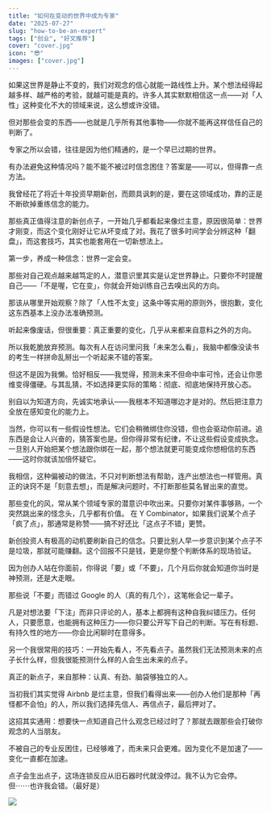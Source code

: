 ```yaml
---
title: "如何在变动的世界中成为专家"
date: "2025-07-27"
slug: "how-to-be-an-expert"
tags: ["创业", "好文推荐"]
cover: "cover.jpg"
icon: "😎"
images: ["cover.jpg"]
---
```

如果这世界是静止不变的，我们对观念的信心就能一路线性上升。某个想法经得起越多样、越严格的考验，就越可能是真的。许多人其实默默相信这一点——对「人性」这种变化不大的领域来说，这么想或许没错。



但对那些会变的东西——也就是几乎所有其他事物——你就不能再这样信任自己的判断了。



专家之所以会错，往往是因为他们精通的，是一个早已过期的世界。



有办法避免这种情况吗？能不能不被过时信念困住？答案是——可以，但得靠一点方法。



我曾经花了将近十年投资早期新创，而颇具讽刺的是，要在这领域成功，靠的正是不断砍掉重练信念的能力。



那些真正值得注意的新创点子，一开始几乎都看起来像烂主意，原因很简单：世界才刚变，而这个变化刚好让它从坏变成了对。我花了很多时间学会分辨这种「翻盘」，而这套技巧，其实也能套用在一切新想法上。



第一步，养成一种信念：世界一定会变。



那些对自己观点越来越笃定的人，潜意识里其实是认定世界静止。只要你不时提醒自己——「不是喔，它在变」，你就会开始训练自己去嗅出风的方向。



那该从哪里开始观察？除了「人性不太变」这条中等实用的原则外，很抱歉，变化这东西基本上没办法准确预测。



听起来像废话，但很重要：真正重要的变化，几乎从来都来自意料之外的方向。



所以我乾脆放弃预测。每次有人在访问里问我「未来怎么看」，我脑中都像没读书的考生一样拼命乱掰出一个听起来不错的答案。



但这不是因为我懒。恰好相反——我觉得，预测未来不但命中率可怜，还会让你思维变得僵硬。与其乱猜，不如选择更实际的策略：彻底、彻底地保持开放心态。



别自以为知道方向，先诚实地承认——我根本不知道哪边才是对的。然后把注意力全放在感知变化的能力上。



当然，你可以有一些假设性想法。它们会稍微绑住你没错，但也会驱动你前进。追东西是会让人兴奋的，猜答案也是。但你得非常有纪律，不让这些假设变成执念。
一旦别人开始把某个想法跟你绑在一起，那个想法就更可能变成你想相信的东西——这时你就该加倍怀疑它。



我相信，这种偏被动的做法，不只对判断想法有帮助，连产出想法也一样管用。真正的诀窍不是「刻意去想」，而是解决问题时，不打断那些莫名冒出来的直觉。



那些变化的风，常从某个领域专家的潜意识中吹出来。只要你对某件事够熟，一个突然跳出来的怪念头，几乎都有价值。
在 Y Combinator，如果我们说某个点子「疯了点」，那通常是称赞——搞不好还比「这点子不错」更赞。



新创投资人有极高的动机要刷新自己的信念。只要比别人早一步意识到某个点子不是垃圾，那就可能赚翻。这个回报不只是钱，更是你整个判断体系的现场验证。



因为创办人站在你面前，你得说「要」或「不要」，几个月后你就会知道你当时是神预测，还是大走眼。



那些说「不要」而错过 Google 的人（真的有几个），这笔帐会记一辈子。



凡是对想法要「下注」而非只评论的人，基本上都拥有这种自我纠错压力。任何人，只要愿意，也能拥有这种压力——你只要公开写下自己的判断。写在有标题、有持久性的地方——你会比闲聊时在意得多。



另一个我很常用的技巧：一开始先看人，不先看点子。虽然我们无法预测未来的点子长什么样，但我很能预测什么样的人会生出未来的点子。



真正的新点子，来自那种：认真、有劲、脑袋够独立的人。



当初我们其实觉得 Airbnb 是烂主意，但我们看得出来——创办人他们是那种「再怪都不会怕」的人，所以我们选择先信人、再信点子，最后押对了。



这招其实通用：想要快一点知道自己什么观念已经过时了？那就去跟那些会打破你观念的人当朋友。



不被自己的专业反困住，已经够难了，而未来只会更难。因为变化不是加速了——变化一直都在加速。



点子会生出点子，这场连锁反应从旧石器时代就没停过。我不认为它会停。
但⋯⋯也许我会错。（最好是）




![](https://prod-files-secure.s3.us-west-2.amazonaws.com/112d0858-5090-4d34-a606-b75eb8d65fd2/46476355-9cf3-4e99-9b7a-3531bc426380/1000202064.png?X-Amz-Algorithm=AWS4-HMAC-SHA256&X-Amz-Content-Sha256=UNSIGNED-PAYLOAD&X-Amz-Credential=ASIAZI2LB4665WESOHOO%2F20250817%2Fus-west-2%2Fs3%2Faws4_request&X-Amz-Date=20250817T224740Z&X-Amz-Expires=3600&X-Amz-Security-Token=IQoJb3JpZ2luX2VjEE4aCXVzLXdlc3QtMiJHMEUCIHEkSQwra0w8y13f3W%2BFqmy6SjeF4jRx2oLXNMzC7ZdEAiEA%2BIZlxtL7d9b0MHawmaPFi91z06N8jvrQpaw8KgU7YXgqiAQIl%2F%2F%2F%2F%2F%2F%2F%2F%2F%2F%2FARAAGgw2Mzc0MjMxODM4MDUiDCPXoV3YWQ5v468JFyrcA1Hg%2BZxxIS3YmRi%2BP4LZhWNBr6yiQo7D9Ny%2FnQUWV2KUKQzeRFcV2XZp%2BQqJuqJ%2FDOdf43XXNlA%2Beap1C2KOZgyTAirjbgn%2Fr8udbqlZhbNFzt7pxqpzr%2Fpx3PChbLYW3utiA%2Behqu6F8R99%2BKPeFx8qpX7Xe8or3S8H%2BnYhJlMVcBObUYb70SfcjXAJBT78nO3sZoE5MvXHQ1mL9xfFowrF7WwjIB%2FDbElvZb5rmAOoJKcspr6LyS6wixQeDBDvyEdS2yVoAnBf4m34fivgc4BCoqTewtg%2FBuGh6OEKFvUKq%2FGzSKDPq6Z%2FsEFdMDINKGe3wjSy2HUeCmUXrCvrkv%2Fsd%2F0B273OR7xz8LqoXQ%2FUSnPpK5M6VnR9EeJNJCWmLsUcUJnvEDvt71pY5IeNWO9pZ87D04%2BkoEZ%2FGDdkXMf1VAGp5%2BoL0V5qPkbaS%2F5%2FM5AWApFsysgXtNkhrQv%2F4cPoJVB%2BUtocNaPwArujS3%2FOLd9PHyAOmLQu1tbr%2Bd%2BhtTsTJkFvoVNU8O%2BDMRxNRcJWFk6%2FTT5D9QddcUv0dKtsjj7xjgAF9rr4XYPmVosG%2Fs8OWqKZ2PUmwMkP7UDz%2F03YvdSIRWEz070Qms3128GIdWhA2SyjSzEqwgC6MIWnicUGOqUBMU10QIRbYl8CzFqPPH1kZv44jOJgCmNsLe01CV7W5zNpDuIu8DL7Fxh81TFj4l0HABc%2B08mXOJp9K%2FZG5KBfifMz4RwmR1oZ5RGLH2cYMkNntFygYgBm6T6SHt33D3FJBsyscONwM7K83ohZnmbH9mOViRibVGL%2Fx6ov0xn%2FW9J9R1JaDGAkhX4vue%2Fvji0w6AhZcuc%2BaME9HzUsQr5whxDFr%2Bor&X-Amz-Signature=205651d55d4e05b670b76cdcc831c7851faa6e508d2259955dbb0b228e354c70&X-Amz-SignedHeaders=host&x-amz-checksum-mode=ENABLED&x-id=GetObject)

